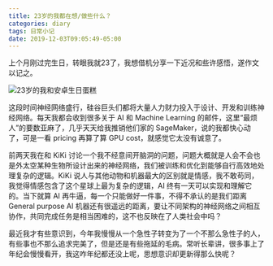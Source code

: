 ```yaml
---
title: 23岁的我都在想/做些什么？
categories: diary
tags: 日常小记
date: 2019-12-03T09:05:49-05:00
---
```


上个月刚过完生日，转眼我就23了，我想借机分享一下近况和些许感悟，遂作文以记之。

![23岁的我和安卓生日蛋糕](/mdres/posts/2019/11/me-at-23.jpg)

这段时间神经网络盛行，硅谷巨头们都将大量人力财力投入于设计、开发和训练神经网络。每天我都会收到很多关于 AI 和 Machine Learning 的邮件，这里“最烦人”的要数亚麻了，几乎天天给我推销他们家的 SageMaker，说的我都快心动了，可是一看 pricing 再算了算 GPU cost，就感觉它太没有诚意了。

前两天我在和 KiKi 讨论一个我不经意间开脑洞的问题，问题大概就是人会不会也是外太空某种生物所设计出来的神经网络，我们被训练和优化到能够自行高效地处理复杂的逻辑。KiKi 说人与其他动物和机器最大的区别就是情感，我不敢苟同，我觉得情感包含了这个星球上最为复杂的逻辑，AI 终有一天可以实现和理解它的。当下就算 AI 再牛逼，每一个只能做好一件事，不得不承认的是我们距离 General purpose AI 机器还有很遥远的距离，要让不同架构的神经网络之间相互协作，共同完成任务是相当困难的，这不也反映在了人类社会中吗？

最近我才有些意识到，今年我慢慢从一个急性子转变为了一个不那么急性子的人，有些事也不那么追求完美了，但是还是有些拖延的毛病。常听长辈讲，很多事上了年纪会慢慢看开，我这咋年纪都还没上呢，思想意识却更新得那么快呢？
